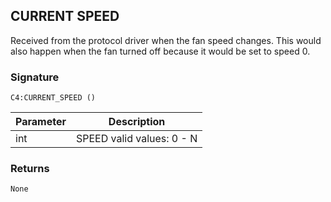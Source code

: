 ## CURRENT SPEED

Received from the protocol driver when the fan speed changes. This would also happen when the fan turned off because it would be set to speed 0.


### Signature

`C4:CURRENT_SPEED ()`


| Parameter | Description |
| --- | --- |
| int |  SPEED  valid values: 0 - N |


### Returns

`None`